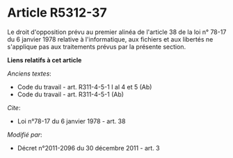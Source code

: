 # Article R5312-37

Le droit d'opposition prévu au premier alinéa de l'article 38 de la loi n° 78-17 du 6 janvier 1978 relative à l'informatique,
aux fichiers et aux libertés ne s'applique pas aux traitements prévus par la présente section.

**Liens relatifs à cet article**

_Anciens textes_:

  - Code du travail - art. R311-4-5-1 I al 4 et 5 (Ab)
  - Code du travail - art. R311-4-5-1 (Ab)

_Cite_:

  - Loi n°78-17 du 6 janvier 1978 - art. 38

_Modifié par_:

  - Décret n°2011-2096 du 30 décembre 2011 - art. 3
